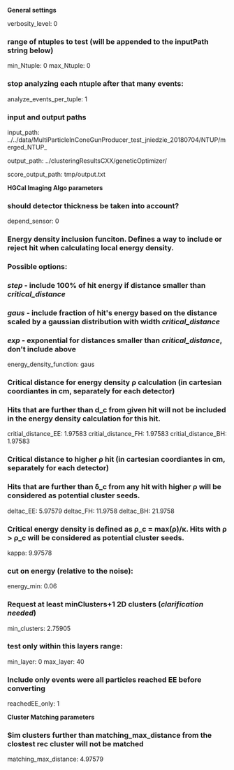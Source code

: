 **General settings**

verbosity_level:  0

### range of ntuples to test (will be appended to the inputPath string below)
min_Ntuple:  0
max_Ntuple:  0

### stop analyzing each ntuple after that many events: 
analyze_events_per_tuple:	1

### input and output paths

input_path: ../../data/MultiParticleInConeGunProducer_test_jniedzie_20180704/NTUP/merged_NTUP_

output_path: ../clusteringResultsCXX/geneticOptimizer/

score_output_path: tmp/output.txt

**HGCal Imaging Algo parameters**

### should detector thickness be taken into account?
depend_sensor:	0

### Energy density inclusion funciton. Defines a way to include or reject hit when calculating local energy density.
### Possible options:
### *step* - include 100% of hit energy if distance smaller than *critical_distance*  
### *gaus* - include fraction of hit's energy based on the distance scaled by a gaussian distribution with width *critical_distance*
### *exp* - exponential for distances smaller than *critical_distance*, don't include above
  energy_density_function:  gaus


### Critical distance for energy density ρ calculation (in cartesian coordiantes in cm, separately for each detector)
### Hits that are further than d_c from given hit will not be included in the energy density calculation for this hit.
critial_distance_EE:	1.97583
critial_distance_FH:	1.97583
critial_distance_BH:	1.97583

### Critical distance to higher ρ hit (in cartesian coordiantes in cm, separately for each detector)
### Hits that are further than δ_c from any hit with higher ρ will be considered as potential cluster seeds.
deltac_EE:	5.97579
deltac_FH:	11.9758
deltac_BH:	21.9758

### Critical energy density is defined as ρ_c = max(ρ)/κ. Hits with ρ > ρ_c will be considered as potential cluster seeds.
kappa:	9.97578

### cut on energy (relative to the noise):
energy_min:	0.06

### Request at least minClusters+1 2D clusters  (*clarification needed*)
min_clusters:	2.75905

### test only within this layers range:
min_layer: 0
max_layer: 40

### Include only events were all particles reached EE before converting
reachedEE_only:	1


**Cluster Matching parameters**

### Sim clusters further than matching_max_distance from the clostest rec cluster will not be matched 
matching_max_distance:	4.97579

